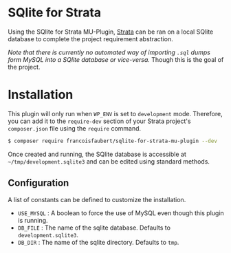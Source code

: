 # SQlite for Strata

Using the SQlite for Strata MU-Plugin, [Strata](http://strata.francoisfaubert.com/) can be ran on a local SQlite database to complete the project requirement abstraction.

*Note that there is currently no automated way of importing `.sql` dumps form MySQL into a SQlite database or vice-versa.* Though this is the goal of the project.

# Installation

This plugin will only run when `WP_ENV` is set to `development` mode. Therefore, you can add it to the `require-dev` section of your Strata project's `composer.json` file using the `require` command.

~~~ sh
$ composer require francoisfaubert/sqlite-for-strata-mu-plugin --dev
~~~

Once created and running, the SQlite database is accessible at `~/tmp/development.sqlite3` and can be edited using standard methods.

## Configuration

A list of constants can be defined to customize the installation.

* `USE_MYSQL` : A boolean to force the use of MySQL even though this plugin is running.
* `DB_FILE` : The name of the sqlite database. Defaults to `development.sqlite3`.
* `DB_DIR` : The name of the sqlite directory. Defaults to `tmp`.
